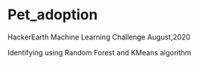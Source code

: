 # Pet_adoption
HackerEarth Machine Learning Challenge August,2020 

Identifying using Random Forest and KMeans algorithm
